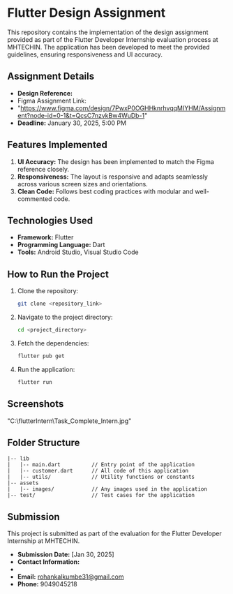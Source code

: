 # Flutter Design Assignment

This repository contains the implementation of the design assignment provided as part of the Flutter Developer Internship evaluation process at MHTECHIN. The application has been developed to meet the provided guidelines, ensuring responsiveness and UI accuracy.

## Assignment Details

- **Design Reference:**
- Figma Assignment Link:
- "https://www.figma.com/design/7PwxP0OGHHknrhvqqMIYHM/Assignment?node-id=0-1&t=QcsC7nzvkBw4WuDb-1"
- **Deadline:** January 30, 2025, 5:00 PM

## Features Implemented

1. **UI Accuracy:** The design has been implemented to match the Figma reference closely.
2. **Responsiveness:** The layout is responsive and adapts seamlessly across various screen sizes and orientations.
3. **Clean Code:** Follows best coding practices with modular and well-commented code.

## Technologies Used

- **Framework:** Flutter
- **Programming Language:** Dart
- **Tools:** Android Studio, Visual Studio Code

## How to Run the Project

1. Clone the repository:
   ```bash
   git clone <repository_link>
   ```

2. Navigate to the project directory:
   ```bash
   cd <project_directory>
   ```

3. Fetch the dependencies:
   ```bash
   flutter pub get
   ```

4. Run the application:
   ```bash
   flutter run
   ```

## Screenshots

"C:\flutterIntern\Task_Complete_Intern.jpg"

## Folder Structure

```plaintext
|-- lib
|   |-- main.dart          // Entry point of the application
|   |-- customer.dart      // All code of this application
|   |-- utils/             // Utility functions or constants
|-- assets
|   |-- images/            // Any images used in the application
|-- test/                  // Test cases for the application
```


## Submission

This project is submitted as part of the evaluation for the Flutter Developer Internship at MHTECHIN.

- **Submission Date:** [Jan 30, 2025]
- **Contact Information:**
- 
- **Email:** rohankalkumbe31@gmail.com
- **Phone:** 9049045218

